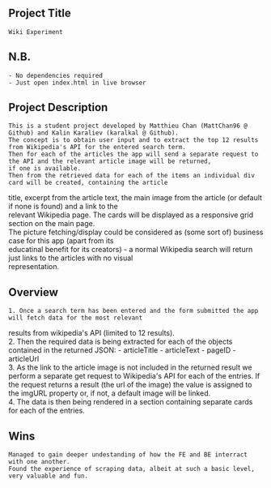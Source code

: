 Project Title
-----------------
    Wiki Experiment

N.B.
-----------------
    - No dependencies required
    - Just open index.html in live browser

Project Description
-----------------
    This is a student project developed by Matthieu Chan (MattChan96 @ Github) and Kalin Karaliev (karalkal @ Github).  
    The concept is to obtain user input and to extract the top 12 results from Wikipedia's API for the entered search term.  
    Then for each of the articles the app will send a separate request to the API and the relevant article image will be returned,  
    if one is available.   
    Then from the retrieved data for each of the items an individual div card will be created, containing the article  
title, excerpt from the article text, the main image from the article (or default if none is found) and a link to the  
relevant Wikipedia page. The cards will be displayed as a responsive grid section on the main page.  
    The picture fetching/display could be considered as (some sort of) business case for this app (apart from its  
educatinal benefit for its creators) - a normal Wikipedia search will return just links to the articles with no visual  
representation.

Overview
-----------------
    1. Once a search term has been entered and the form submitted the app will fetch data for the most relevant 
results from wikipedia's API (limited to 12 results).  
    2. Then the required data is being extracted for each of the objects contained in the returned JSON:
       - articleTitle
       - articleText
       - pageID
       - articleUrl  
    3. As the link to the article image is not included in the returned result we perform a separate get request 
to Wikipedia's API for each of the entries. If the request returns a result (the url of the image) the value is assigned 
to the imgURL property or, if not, a default image will be linked.  
    4. The data is then being rendered in a section containing separate cards for each of the entries.

Wins
-----------------
    Managed to gain deeper undestanding of how the FE and BE interract with one another.
    Found the experience of scraping data, albeit at such a basic level, very valuable and fun.